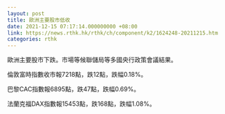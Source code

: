 ```yaml
---
layout: post
title: 歐洲主要股市低收
date: 2021-12-15 07:17:14.000000000 +08:00
link: https://news.rthk.hk/rthk/ch/component/k2/1624248-20211215.htm
categories: rthk
---
```


歐洲主要股市下跌。市場等候聯儲局等多國央行政策會議結果。

倫敦富時指數收市報7218點，跌12點，跌幅0.18%。

巴黎CAC指數報6895點，跌47點，跌幅0.69%。

法蘭克福DAX指數報15453點，跌168點，跌幅1.08%。
